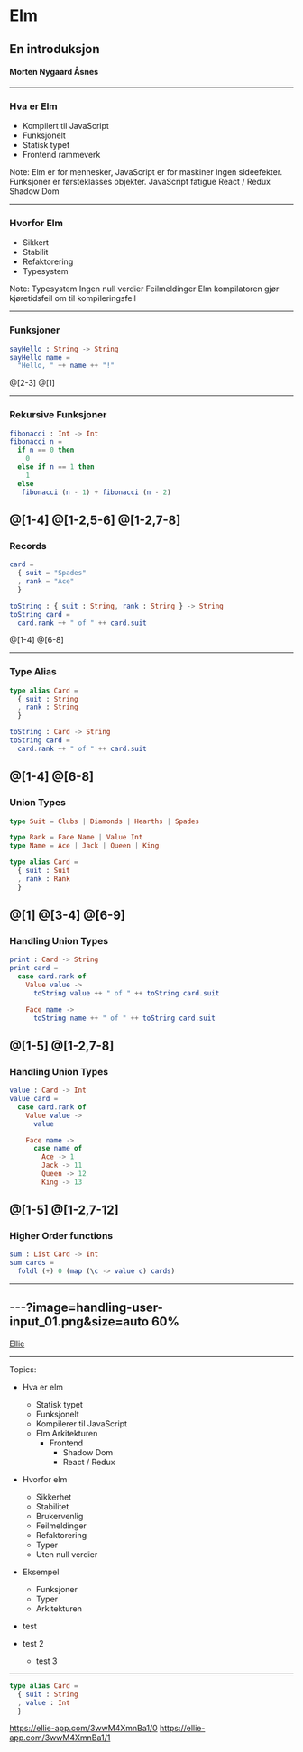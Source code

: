 # Elm
## En introduksjon
#### Morten Nygaard Åsnes

---

### Hva er Elm
- Kompilert til JavaScript
- Funksjonelt
- Statisk typet
- Frontend rammeverk

Note:
Elm er for mennesker, JavaScript er for maskiner
Ingen sideefekter.
Funksjoner er førsteklasses objekter.
JavaScript fatigue
React / Redux
Shadow Dom

---

### Hvorfor Elm
- Sikkert
- Stabilit
- Refaktorering
- Typesystem

Note:
Typesystem
Ingen null verdier
Feilmeldinger
Elm kompilatoren gjør kjøretidsfeil om til kompileringsfeil


---

### Funksjoner
```elm
sayHello : String -> String
sayHello name =
  "Hello, " ++ name ++ "!"
```
@[2-3]
@[1]

---
### Rekursive Funksjoner
```elm
fibonacci : Int -> Int
fibonacci n =
  if n == 0 then
    0
  else if n == 1 then
    1
  else
   fibonacci (n - 1) + fibonacci (n - 2)
```
@[1-4]
@[1-2,5-6]
@[1-2,7-8]
---
### Records
```elm
card =
  { suit = "Spades"
  , rank = "Ace"
  }

toString : { suit : String, rank : String } -> String
toString card =
  card.rank ++ " of " ++ card.suit
```
@[1-4]
@[6-8]

---
### Type Alias
```elm
type alias Card =
  { suit : String
  , rank : String
  }

toString : Card -> String
toString card =
  card.rank ++ " of " ++ card.suit
```
@[1-4]
@[6-8]
---
### Union Types
```elm
type Suit = Clubs | Diamonds | Hearths | Spades

type Rank = Face Name | Value Int
type Name = Ace | Jack | Queen | King

type alias Card =
  { suit : Suit
  , rank : Rank
  }
```
@[1]
@[3-4]
@[6-9]
---
### Handling Union Types
```elm
print : Card -> String
print card =
  case card.rank of
    Value value ->
      toString value ++ " of " ++ toString card.suit

    Face name ->
      toString name ++ " of " ++ toString card.suit
```
@[1-5]
@[1-2,7-8]
---
### Handling Union Types
```elm
value : Card -> Int
value card =
  case card.rank of
    Value value ->
      value

    Face name ->
      case name of
        Ace -> 1
        Jack -> 11
        Queen -> 12
        King -> 13
```
@[1-5]
@[1-2,7-12]
---
### Higher Order functions
```elm
sum : List Card -> Int
sum cards =
  foldl (+) 0 (map (\c -> value c) cards)
```
---
---?image=handling-user-input_01.png&size=auto 60%
---
[Ellie](https://ellie-app.com/3wwM4XmnBa1/0)

---
Topics:
- Hva er elm
	- Statisk typet
	- Funksjonelt
	- Kompilerer til JavaScript
	- Elm Arkitekturen
	  - Frontend
		- Shadow Dom
		- React / Redux
- Hvorfor elm
	- Sikkerhet
	- Stabilitet
	- Brukervenlig
	- Feilmeldinger
	- Refaktorering
	- Typer
	- Uten null verdier
- Eksempel
	- Funksjoner
	- Typer
	- Arkitekturen



- test
- test 2
	- test 3

---

```elm
type alias Card =
  { suit : String
  , value : Int
  }
```
https://ellie-app.com/3wwM4XmnBa1/0
https://ellie-app.com/3wwM4XmnBa1/1
